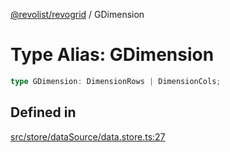 [@revolist/revogrid](README.md) / GDimension

# Type Alias: GDimension

```ts
type GDimension: DimensionRows | DimensionCols;
```

## Defined in

[src/store/dataSource/data.store.ts:27](https://github.com/revolist/revogrid/blob/c9c4fc1791ac452c4c9470419263ce544ebb624f/src/store/dataSource/data.store.ts#L27)
